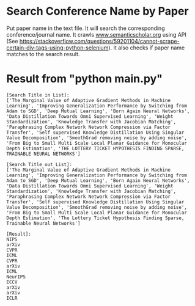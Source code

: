 # Search Conference Name by Paper
Put paper name in the text file. It will search the corresponding conference/journal name.
It crawls www.semanticscholar.org using API (See https://stackoverflow.com/questions/59201104/cannot-scrape-certain-div-tags-using-python-selenium). It also checks if paper name matches to the search result.

# Result from "python main.py"
```
[Search Title in List]:
['The Marginal Value of Adaptive Gradient Methods in Machine Learning', 'Improving Generalization Performance by Switching from Adam to SGD', 'Deep Mutual Learning', 'Born Again Neural Networks', 'Data Distillation Towards Omni Supervised Learning', 'Weight Standardization', 'Knowledge Transfer with Jacobian Matching', 'Paraphrasing Complex Network Network Compression via Factor Transfer', 'Self supervised Knowledge Distillation Using Singular Value Decomposition', 'SmoothGrad removing noise by adding noise', 'From Big to Small Multi Scale Local Planar Guidance for Monocular Depth Estimation', 'THE LOTTERY TICKET HYPOTHESIS FINDING SPARSE, TRAINABLE NEURAL NETWORKS']

[Search Title out List]:
['The Marginal Value of Adaptive Gradient Methods in Machine Learning', 'Improving Generalization Performance by Switching from Adam to SGD', 'Deep Mutual Learning', 'Born Again Neural Networks', 'Data Distillation Towards Omni Supervised Learning', 'Weight Standardization', 'Knowledge Transfer with Jacobian Matching', 'Paraphrasing Complex Network Network Compression via Factor Transfer', 'Self supervised Knowledge Distillation Using Singular Value Decomposition', 'SmoothGrad removing noise by adding noise', 'From Big to Small Multi Scale Local Planar Guidance for Monocular Depth Estimation', 'The Lottery Ticket Hypothesis Finding Sparse, Trainable Neural Networks']

[Result]:
NIPS
arXiv
CVPR
ICML
CVPR
arXiv
ICML
NeurIPS
ECCV
arXiv
arXiv
ICLR
```
